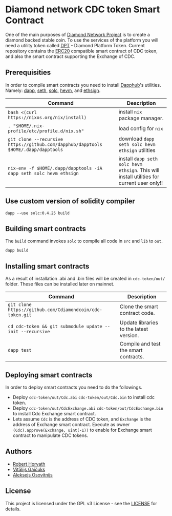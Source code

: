 # Diamond network CDC token Smart Contract

One of the main purposes of [Diamond Network Project](https://cdiamondcoin.com/) is to create a diamond backed stable coin. To use the services of the platform you will need a utility token called [DPT](https://github.com/Cdiamondcoin/dpt-token) - Diamond Platform Token. Current repository contains the [ERC20](https://github.com/ethereum/EIPs/issues/20) compatible smart contract of CDC token, and also the smart contract supporting the Exchange of CDC.

## Prerequisities

In order to compile smart contracts you need to install [Dapphub](https://dapphub.com/)'s utilities. Namely: [dapp](https://dapp.tools/dapp/), [seth](https://dapp.tools/seth/), [solc](https://github.com/ethereum/solidity), [hevm](https://dapp.tools/hevm/), and [ethsign](https://github.com/dapphub/dapptools/tree/master/src/ethsign).

| Command | Description |
| --- | --- |
|`bash <(curl https://nixos.org/nix/install)` | install `nix` package manager.|
|`. "$HOME/.nix-profile/etc/profile.d/nix.sh"`| load config for `nix`|
|`git clone --recursive https://github.com/dapphub/dapptools $HOME/.dapp/dapptools` | download `dapp seth solc hevm ethsign` utilities|
|`nix-env -f $HOME/.dapp/dapptools -iA dapp seth solc hevm ethsign` | install `dapp seth solc hevm ethsign`. This will install utilities for current user only!!|

## Use custom version of solidity compiler

`dapp --use solc:0.4.25 build`

## Building smart contracts

The `build` command invokes `solc` to compile all code in `src` and `lib` to `out`.

`dapp build`

## Installing smart contracts

As a result of installation .abi and .bin files will be created in `cdc-token/out/` folder. These files can be installed later on mainnet.

| Command | Description |
| --- | --- |
|`git clone https://github.com/Cdiamondcoin/cdc-token.git` | Clone the smart contract code.|
|`cd cdc-token && git submodule update --init --recursive` | Update libraries to the latest version.|
|`dapp test` | Compile and test the smart contracts.|

## Deploying smart contracts

In order to deploy smart contracts you need to do the followings.
- Deploy `cdc-token/out/Cdc.abi` `cdc-token/out/Cdc.bin` to install cdc token.
- Deploy `cdc-token/out/CdcExchange.abi` `cdc-token/out/CdcExchange.bin` to install Cdc Exchange smart contract.
- Lets assume `Cdc` is the address of CDC token, and `Exchange` is the address of Exchange smart contract. Execute as owner `(Cdc).approve(Exchange, uint(-1))` to enable for Exchange smart contract to manipulate CDC tokens.

## Authors

- [Robert Horvath](https://github.com/r001)
- [Vitālijs Gaičuks](https://github.com/vgaicuks)
- [Aleksejs Osovitnijs](https://github.com/alexxxxey)

## License

This project is licensed under the GPL v3 License - see the [LICENSE](LICENSE) for details.
